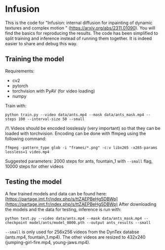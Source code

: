 # Infusion

This is the code for "Infusion: internal diffusion for inpainting of dynamic textures and complex motion " (https://arxiv.org/abs/2311.01090). You will find the basics for reproducing the results.
The code has been simplified to split training and inference instead of running them together. It is indeed easier to share and debug this way.

## Training the model

Requirements:

- cv2
- pytorch
- torchvision with PyAV (for video loading)
- numpy

Train with:

```
python train.py --video data/ants.mp4 --mask data/ants_mask.mp4 --steps 100 --interval-size 50 --small
```

/!\ Videos should be encoded losslessly (very important) so that they can be loaded with torchvision.
Encoding can be done with ffmpeg using the following command:

```
ffmpeg -pattern_type glob -i "frames/*.png" -c:v libx265 -x265-params lossless=1 video.mp4
```

Suggested parameters: 2000 steps for ants, fountain_1 with `--small` flag, 10000 steps for other videos

## Testing the model

A few trained models and data can be found here: [https://partage.imt.fr/index.php/s/ttZAEPBeHg5DBWp](https://partage.imt.fr/index.php/s/ttZAEPBeHg5DBWp)
After downloading the models and the data for testing, inference is run with:

```
python test.py --video data/ants.mp4 --mask data/ants_mask.mp4 --checkpoint model/ants/model_0000.pth --output ants_results --small
```

`--small` is only used for 256x256 videos from the DynTex databse (ants.mp4, fountain_1.mp4). The other videos are resized to 432x240 (jumping-girl-fire.mp4, young-jaws.mp4).
